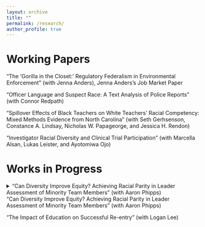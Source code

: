 ```yaml
---
layout: archive
title: ""
permalink: /research/
author_profile: true
---
```


Working Papers
======
“The ‘Gorilla in the Closet:’ Regulatory Federalism in Environmental Enforcement” (with Jenna Anders), Jenna Anders’s Job Market Paper

“Officer Language and Suspect Race: A Text Analysis of Police Reports” (with Connor Redpath)

“Spillover Effects of Black Teachers on White Teachers’ Racial Competency: Mixed Methods Evidence from North Carolina” (with Seth Gerhsenson, Constance A. Lindsay, Nicholas W. Papageorge, and Jessica H. Rendon)

“Investigator Racial Diversity and Clinical Trial Participation” (with Marcella Alsan, Lukas Leister, and Ayotomiwa Ojo)






Works in Progress
======
<details>
  <summary>“Can Diversity Improve Equity? Achieving Racial Parity in Leader Assessment of Minority Team Members” (with Aaron Phipps)</summary>
</details>
“Can Diversity Improve Equity? Achieving Racial Parity in Leader Assessment of Minority Team Members” (with Aaron Phipps)

“The Impact of Education on Successful Re-entry” (with Logan Lee)